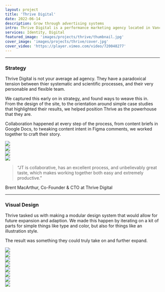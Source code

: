```yaml
---
layout: project
title: 'Thrive Digital'
date: 2022-06-14
description: Grow through advertising systems
intro: Thrive Digital is a performance marketing agency located in Vancouver, Canada. They plan, implement, and optimize online advertising campaigns that are seen by millions of people around the world. We worked with them to define a new content strategy for their website, and brought their brand to life through a UI design system.
services: Identity, Digital
featured_image: 'images/projects/thrive/thumbnail.jpg'
cover_image: 'images/projects/thrive/cover.jpg'
cover_video: 'https://player.vimeo.com/video/720048277'
---
```


<hr class="span-12" />

<div class="span-12 md-span-6">
    <h3 class="displayLarge">Strategy</h3>
</div>

<div class="span-12 md-span-6 md-start-7">
    <p>Thrive Digital is not your average ad agency. They have a paradoxical tension between thier systematic and scientific processes, and their very personable and flexible team.</p>
    <p>We captured this early on in strategy, and found ways to weave this in. From the design of the site, to the orientation around simple case studies that highlighted their results, we helped position Thrive as the powerhouse that they are.</p>
    <p>Collaboration happened at every step of the process, from content briefs in Google Docs, to tweaking content intent in Figma comments, we worked together to craft their story.</p>
</div>

<div class="span-12 pt2">
    <img src="{{ '/images/projects/thrive/content-strategy.jpg' | relative_url }}" />
</div>

<div class="span-12 sm-span-6 pt1 lg-pt2">
     <img src="{{ '/images/projects/thrive/lofis.jpg' | relative_url }}" />
</div>
<div class="span-12 sm-span-6 sm-start-7 pt1 lg-pt2">
    <img src="{{ '/images/projects/thrive/comments.jpg' | relative_url }}" />
</div>

<div class="span-12 pt2">
    <img src="{{ '/images/projects/thrive/wireframes.jpg' | relative_url }}" />
</div>

<div class="span-12 md-span-10 pb6 mb6 mt10">
    <blockquote><span>“</span>JT is collaborative, has an excellent process, and unbelievably great taste, which makes working together both easy and extremely productive.”</blockquote>
    <p>Brent MacArthur, Co-Founder & CTO at Thrive Digital</p>
</div>

<hr class="span-12" />

<div class="span-12 md-span-6">
    <h3 class="displayLarge">Visual Design</h3>
</div>

<div class="span-12 md-span-6 md-start-7">
    <p>Thrive tasked us with making a modular design system that would allow for future expansion and adaption. We made this happen by iterating on a kit of parts for simple things like type and color, but also for things like an illustration style.</p>
    <p>The result was something they could truly take on and further expand.</p>
</div>

<div class="span-12 sm-span-6 pt1 lg-pt2">
     <img src="{{ '/images/projects/thrive/ui-kit.jpg' | relative_url }}" />
</div>
<div class="span-12 sm-span-6 sm-start-7 pt1 lg-pt2">
    <img src="{{ '/images/projects/thrive/mobile-pieces.jpg' | relative_url }}" />
</div>

<div class="span-12 pt2">
    <img src="{{ '/images/projects/thrive/illustration-kit.jpg' | relative_url }}" />
</div>


<div class="span-12 pt2">
    <img src="{{ '/images/projects/thrive/site.jpg' | relative_url }}" />
</div>

<div class="span-12 pt2">
    <img src="{{ '/images/projects/thrive/desktop-mock-home.jpg' | relative_url }}" />
</div>

<div class="span-12 sm-span-6 pt1 lg-pt2">
     <img src="{{ '/images/projects/thrive/mobile-mock-process.jpg' | relative_url }}" />
</div>
<div class="span-12 sm-span-6 sm-start-7 pt1 lg-pt2">
    <img src="{{ '/images/projects/thrive/illustration.jpg' | relative_url }}" />
</div>

<div class="span-12 pt2">
    <img src="{{ '/images/projects/thrive/desktop-designs.jpg' | relative_url }}" />
</div>
